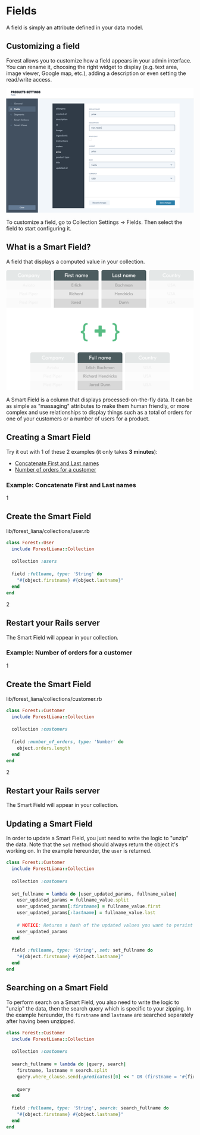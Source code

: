 # Fields

A field is simply an attribute defined in your data model.

## Customizing a field

Forest allows you to customize how a field appears in your admin interface. You
can rename it, choosing the right widget to display (e.g. text area, image
viewer, Google map, etc.), adding a description or even setting the
read/write access.

![Field 1`](/public/img/field-1.png)

To customize a field, go to Collection Settings -> Fields. Then select the
field to start configuring it.

## What is a Smart Field?

A field that displays a computed value in your collection.

<img src="/public/img/smart-field-2.png" alt="Smart field" class="img--retina">

A Smart Field is a column that displays processed-on-the-fly data. It can be as
simple as "massaging" attributes to make them human friendly, or more complex
and use relationships to display things such as a total of orders for one of
your customers or a number of users for a product.

## Creating a Smart Field

Try it out with 1 of these 2 examples (it only takes **3 minutes**):

- [Concatenate First and Last names](#example-concatenate-first-and-last-names)
- [Number of orders for a customer](#example-number-of-orders-for-a-customer)

### Example: Concatenate First and Last names

<div class="l-step l-mb l-pt">
  <span class="l-step__number l-step__number--active u-f-l u-hm-r">1</span>
  <div class="u-o-h">
    <h2 class="l-step__title">Create the Smart Field</h2>
    <p class="l-step__description">lib/forest_liana/collections/user.rb</p>
  </div>
</div>

```ruby
class Forest::User
  include ForestLiana::Collection

  collection :users

  field :fullname, type: 'String' do
    "#{object.firstname} #{object.lastname}"
  end
end
```

<div class="l-step l-mb l-pt">
  <span class="l-step__number l-step__number--active u-f-l u-hm-r">2</span>
  <div class="u-o-h">
    <h2 class="l-step__title">Restart your Rails server</h2>
    <p class="l-step__description">The Smart Field will appear in your collection.</p>
  </div>
</div>

### Example: Number of orders for a customer

<div class="l-step l-mb l-pt">
  <span class="l-step__number l-step__number--active u-f-l u-hm-r">1</span>
  <div class="u-o-h">
    <h2 class="l-step__title">Create the Smart Field</h2>
    <p class="l-step__description">lib/forest_liana/collections/customer.rb</p>
  </div>
</div>

```ruby
class Forest::Customer
  include ForestLiana::Collection

  collection :customers

  field :number_of_orders, type: 'Number' do
    object.orders.length
  end
end
```

<div class="l-step l-mb l-pt">
  <span class="l-step__number l-step__number--active u-f-l u-hm-r">2</span>
  <div class="u-o-h">
    <h2 class="l-step__title">Restart your Rails server</h2>
    <p class="l-step__description">The Smart Field will appear in your collection.</p>
  </div>
</div>

## Updating a Smart Field

In order to update a Smart Field, you just need to write the logic to "unzip"
the data. Note that the `set` method should always return the object it's
working on. In the example hereunder, the `user` is returned.

```ruby
class Forest::Customer
  include ForestLiana::Collection

  collection :customers

  set_fullname = lambda do |user_updated_params, fullname_value|
    user_updated_params = fullname_value.split
    user_updated_params[:firstname] = fullname_value.first
    user_updated_params[:lastname] = fullname_value.last

    # NOTICE: Returns a hash of the updated values you want to persist
    user_updated_params
  end

  field :fullname, type: 'String', set: set_fullname do
    "#{object.firstname} #{object.lastname}"
  end
end
```

## Searching on a Smart Field

To perform search on a Smart Field, you also need to write the logic to "unzip"
the data, then the search query which is specific to your zipping. In the
example hereunder, the `firstname` and `lastname` are searched separately after
having been unzipped.


```ruby
class Forest::Customer
  include ForestLiana::Collection

  collection :customers

  search_fullname = lambda do |query, search|
    firstname, lastname = search.split
    query.where_clause.send(:predicates)[0] << " OR (firstname = '#{firstname}' AND lastname = '#{lastname}')"

    query
  end

  field :fullname, type: 'String', search: search_fullname do
    "#{object.firstname} #{object.lastname}"
  end
end
```
